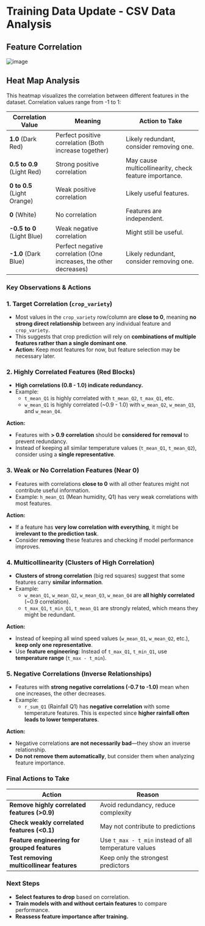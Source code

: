 # Training Data Update - CSV Data Analysis

## Feature Correlation
![image](https://github.com/user-attachments/assets/064c5f4e-8237-4f91-a955-d680b7e73c0d)

## Heat Map Analysis
This heatmap visualizes the correlation between different features in the dataset. Correlation values range from -1 to 1:

| Correlation Value | Meaning | Action to Take |
|------------------|---------|---------------|
| **1.0** (Dark Red)  | Perfect positive correlation (Both increase together) | Likely redundant, consider removing one. |
| **0.5 to 0.9** (Light Red) | Strong positive correlation | May cause multicollinearity, check feature importance. |
| **0 to 0.5** (Light Orange) | Weak positive correlation | Likely useful features. |
| **0** (White) | No correlation | Features are independent. |
| **-0.5 to 0** (Light Blue) | Weak negative correlation | Might still be useful. |
| **-1.0** (Dark Blue) | Perfect negative correlation (One increases, the other decreases) | Likely redundant, consider removing one. |

### **Key Observations & Actions**

### **1. Target Correlation (`crop_variety`)**
- Most values in the `crop_variety` row/column are **close to 0**, meaning **no strong direct relationship** between any individual feature and `crop_variety`.
- This suggests that crop prediction will rely on **combinations of multiple features rather than a single dominant one**.
- **Action:** Keep most features for now, but feature selection may be necessary later.

### **2. Highly Correlated Features (Red Blocks)**
- **High correlations (0.8 - 1.0) indicate redundancy.**
- Example:
  - `t_mean_Q1` is highly correlated with `t_mean_Q2`, `t_max_Q1`, etc.
  - `w_mean_Q1` is highly correlated (~0.9 - 1.0) with `w_mean_Q2`, `w_mean_Q3`, and `w_mean_Q4`.

**Action:**
- Features with **> 0.9 correlation** should be **considered for removal** to prevent redundancy.
- Instead of keeping all similar temperature values (`t_mean_Q1`, `t_mean_Q2`), consider using a **single representative**.

### **3. Weak or No Correlation Features (Near 0)**
- Features with correlations **close to 0** with all other features might not contribute useful information.
- Example: `h_mean_Q1` (Mean humidity, Q1) has very weak correlations with most features.

**Action:**
- If a feature has **very low correlation with everything**, it might be **irrelevant to the prediction task**.
- Consider **removing** these features and checking if model performance improves.

### **4. Multicollinearity (Clusters of High Correlation)**
- **Clusters of strong correlation** (big red squares) suggest that some features carry **similar information**.
- Example:
  - `w_mean_Q1`, `w_mean_Q2`, `w_mean_Q3`, `w_mean_Q4` are **all highly correlated** (~0.9 correlation).
  - `t_max_Q1`, `t_min_Q1`, `t_mean_Q1` are strongly related, which means they might be redundant.

**Action:**
- Instead of keeping all wind speed values (`w_mean_Q1`, `w_mean_Q2`, etc.), **keep only one representative**.
- Use **feature engineering**: Instead of `t_max_Q1`, `t_min_Q1`, use **temperature range** (`t_max - t_min`).

### **5. Negative Correlations (Inverse Relationships)**
- Features with **strong negative correlations (-0.7 to -1.0)** mean when one increases, the other decreases.
- Example:
  - `r_sum_Q1` (Rainfall Q1) has **negative correlation** with some temperature features. This is expected since **higher rainfall often leads to lower temperatures**.

**Action:**
- Negative correlations **are not necessarily bad**—they show an inverse relationship.
- **Do not remove them automatically**, but consider them when analyzing feature importance.

### **Final Actions to Take**

| Action | Reason |
|--------|--------|
| **Remove highly correlated features (>0.9)** | Avoid redundancy, reduce complexity |
| **Check weakly correlated features (<0.1)** | May not contribute to predictions |
| **Feature engineering for grouped features** | Use `t_max - t_min` instead of all temperature values |
| **Test removing multicollinear features** | Keep only the strongest predictors |

### **Next Steps**
- **Select features to drop** based on correlation.
- **Train models with and without certain features** to compare performance.
- **Reassess feature importance after training.**
